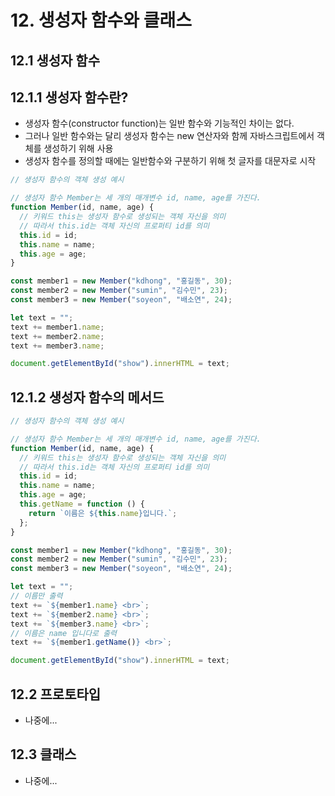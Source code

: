 # 12. 생성자 함수와 클래스

## 12.1 생성자 함수

## 12.1.1 생성자 함수란?

- 생성자 함수(constructor function)는 일반 함수와 기능적인 차이는 없다.
- 그러나 일반 함수와는 달리 생성자 함수는 new 연산자와 함께 자바스크립트에서 객체를 생성하기 위해 사용
- 생성자 함수를 정의할 때에는 일반함수와 구분하기 위해 첫 글자를 대문자로 시작

```js
// 생성자 함수의 객체 생성 예시

// 생성자 함수 Member는 세 개의 매개변수 id, name, age를 가진다.
function Member(id, name, age) {
  // 키워드 this는 생성자 함수로 생성되는 객체 자신을 의미
  // 따라서 this.id는 객체 자신의 프로퍼티 id를 의미
  this.id = id;
  this.name = name;
  this.age = age;
}

const member1 = new Member("kdhong", "홍길동", 30);
const member2 = new Member("sumin", "김수민", 23);
const member3 = new Member("soyeon", "배소연", 24);

let text = "";
text += member1.name;
text += member2.name;
text += member3.name;

document.getElementById("show").innerHTML = text;
```

## 12.1.2 생성자 함수의 메서드

```js
// 생성자 함수의 객체 생성 예시

// 생성자 함수 Member는 세 개의 매개변수 id, name, age를 가진다.
function Member(id, name, age) {
  // 키워드 this는 생성자 함수로 생성되는 객체 자신을 의미
  // 따라서 this.id는 객체 자신의 프로퍼티 id를 의미
  this.id = id;
  this.name = name;
  this.age = age;
  this.getName = function () {
    return `이름은 ${this.name}입니다.`;
  };
}

const member1 = new Member("kdhong", "홍길동", 30);
const member2 = new Member("sumin", "김수민", 23);
const member3 = new Member("soyeon", "배소연", 24);

let text = "";
// 이름만 출력
text += `${member1.name} <br>`;
text += `${member2.name} <br>`;
text += `${member3.name} <br>`;
// 이름은 name 입니다로 출력
text += `${member1.getName()} <br>`;

document.getElementById("show").innerHTML = text;
```

## 12.2 프로토타입

- 나중에...

## 12.3 클래스

- 나중에...
